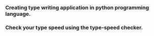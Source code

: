 <h3>Creating type writing application in python programming language.</h3>

<h3> Check your type speed using the type-speed checker.</h3>

<h3 Stay tuned for its Web-App</h3>
